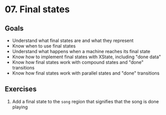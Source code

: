 # 07. Final states

## Goals

- Understand what final states are and what they represent
- Know when to use final states
- Understand what happens when a machine reaches its final state
- Know how to implement final states with XState, including "done data"
- Know how final states work with compound states and "done" transitions
- Know how final states work with parallel states and "done" transitions

## Exercises

1. Add a final state to the `song` region that signifies that the song is done playing
